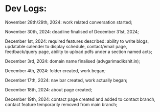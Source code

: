 # Dev Logs: 

November 28th/29th, 2024:
    work related conversation started;

November 30th, 2024:
    deadline finalised of December 31st, 2024;

December 1st, 2024:
    required features described:
        ability to write blogs,
        updatable calender to display schedule,
        contact/email page,
        feedback/query page,
        ability to upload pdfs under a section named acts;

December 3rd, 2024:
    domain name finalised (advgarimadikshit.in);

December 4th, 2024:
    folder created, work began;

December 17th, 2024:
    nav bar created, work actually began;

December 18th, 2024:
    about page created;

December 19th, 2024:
    contact page created and added to contact branch, contact feature temporarily removed from main branch;

